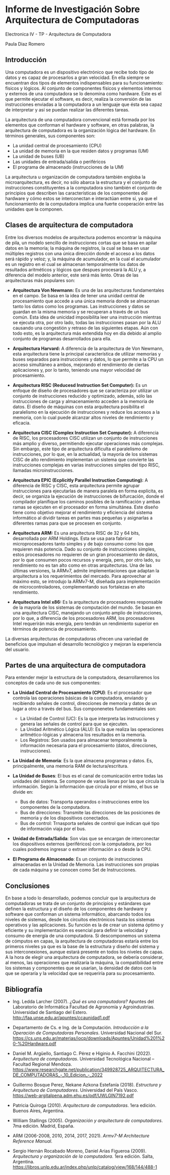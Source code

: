 # Informe de Investigación Sobre Arquitectura de Computadoras

Electronica IV - TP - Arquitectura de Computadora

Paula Diaz Romero

## Introducción

Una computadora es un dispositivo electrónico que recibe todo tipo de datos y es capaz de procesarlos a gran velocidad.
En ella siempre se encuentran dos tipos de elementos indispensables para su funcionamiento: físicos y lógicos. Al conjunto de componentes físicos y elementos internos y externos de una computadora se lo denomina como hardware. Este es el que permite ejecutar el software, es decir, realiza la conversión de las instrucciones enviadas a la computadora a un lenguaje que ésta sea capaz de interpretar y así se puedan realizar las diferentes tareas.

La arquitectura de una computadora convencional está formada por los elementos que conforman el hardware y software, en otras palabras, la arquitectura de computadora es la organización lógica del hardware. En términos generales, sus componentes son:
- La unidad central de procesamiento (CPU)
- La unidad de memoria en la que residen datos y programas (UM)
- La unidad de buses (UB)
- Las unidades de entrada/salida o periféricos
- El programa de almacenado (instrucciones de la UM)

La arquitectura u organización de computadora también engloba la microarquitectura, es decir, no sólo abarca la estructura y el conjunto de instrucciones constituyentes a la computadora sino también el conjunto de principios que describen las características de los componentes del hardware y cómo estos se interconectan e interactúan entre sí, ya que el funcionamiento de la computadora implica una fuerte cooperación entre las unidades que la componen.


## Clases de arquitectura de computadora

Entre los diversos modelos de arquitectura podemos encontrar la máquina de pila, un modelo sencillo de instrucciones cortas que se basa en apilar datos en la memoria; la máquina de registros, la cual se basa en usar múltiples registros con una única dirección donde el acceso a los datos será rápido y veloz; y, la máquina de acumulador, en la cual el acumulador es un registro en el cual se almacenan temporalmente los datos de resultados aritméticos y lógicos que despues procesará la ALU y, a diferencia del modelo anterior, este será más lento. Otras de las arquitecturas más populares son:

- **Arquitectura Von Newmann:** Es una de las arquitecturas fundamentales en el campo. Se basa en la idea de tener una unidad central de procesamiento que accede a una única memoria donde se almacenan tanto los datos como los programas. Las instrucciones y datos se guardan en la misma memoria y se recuperan a través de un bus común. Esta idea de unicidad imposibilita leer una instrucción mientras se ejecuta otra, por otro lado, todas las instrucciones pasan por la ALU causando una congestión y retraso de las siguientes etapas. Aún con todo esto, es la arquitectura más extendida hoy en día debido al amplio conjunto de programas desarrollados para ella.

- **Arquitectura Harvard:** A diferencia de la arquitectura de Von Newmann, esta arquitectura tiene la principal característica de utilizar memorias y buses separados para instrucciones y datos, lo que permite a la CPU un acceso simultáneo a ambos, mejorando el rendimiento de ciertas aplicaciones y, por lo tanto, teniendo una mayor velocidad de procesamiento.

- **Arquitectura RISC (Reducesd Instruction Set Computer):** Es un enfoque de diseño de procesadores que se caracteriza por utilizar un conjunto de instrucciones reducido y optimizado, además, sólo las instrucciones de carga y almacenamiento acceden a la memoria de datos. El diseño de máquinas con esta arquitectura posibilita el paralelismo en la ejecución de instrucciones y reduce los accesos a la memoria, con lo cual puede alcanzar altos niveles de rendimiento y eficacia.

- **Arquitectura CISC (Complex Instruction Set Computer):** A diferencia de RISC, los procesadores CISC utilizan un conjunto de instrucciones más amplio y diverso, permitiendo ejecutar operaciones más complejas. Sin embargo, este tipo de arquitectura dificulta el paralelismo de instrucciones, por lo que, en la actualidad, la mayoría de los sistemas CISC de alto rendimiento implementan un sistema que convierte las instrucciones complejas en varias instrucciones simples del tipo RISC, llamadas microinstrucciones.

- **Arquitectura EPIC (Ecplicitly Parallel Instruction Computing):** A diferencia de RISC y CISC, esta arquitectura permite agrupar instrucciones para ejecutarlas de manera paralela en forma explícita, es decir, se organiza la ejecución de instrucciones de bifurcación, donde el compilador planifique los caminos posibles de la ramificación y ambas ramas se ejecuten en el procesador en forma simultánea. Este diseño tiene como objetivo mejorar el rendimiento y eficiencia del sistema informático al dividir tareas en partes mas pequeñas y asignarlas a diferentes ramas para que se procesen en conjunto.

- **Arquitectura ARM:** Es una arquitectura RISC de 32 y 64 bits, desarrollada por ARM Holdings. Esta se usa para fabricar microprocesadores tanto simples y de bajo consumo como los que requieren más potencia. Dado su conjunto de instrucciones simples, estos procesadores no requieren de un gran procesamiento de datos, por lo que consumen pocos recursos y energía, pero, por otro lado, su rendimiento no es tan alto como en otras arquitecturas. Una de las últimas versiones, la ARMv7, admite implementaciones que adaptan la arquitectura a los requerimientos del mercado. Para aprovechar al máximo esto, se introdujo la ARMv7-M, diseñada para implementación de microcontroladores, complementando sus fortalezas en alto rendimiento.

- **Arquitectura Intel x86:** Es la arquitectura de procesadores responsable de la mayoría de los sistemas de computación del mundo. Se basan en una arquitectura CISC, manejando un conjunto amplio de instrucciones, por lo que, a diferencia de los procesadores ARM, los procesadores Intel requerirán más energía, pero tendrán un rendimiento superior en términos de potencia de procesamiento.

La diversas arquitecturas de computadoras ofrecen una variedad de beneficios que impulsan el desarrollo tecnológico y mejoran la experiencia del usuario.


## Partes de una arquitectura de computadora

Para entender mejor la estructura de la computadora, desarrollaremos los conceptos de cada uno de sus componentes:

- **La Unidad Central de Procesamiento (CPU)**: Es el procesador que controla las operaciones básicas de la computadora, enviando y recibiendo señales de control, direcciones de memoria y datos de un lugar a otro a través del bus. Sus componenetes fundamentales son:
  - La Unidad de Control (UC): Es la que interpreta las instrucciones y genera las señales de control para que se ejecuten.
  - La Unidad Aritmético Lógica (ALU): Es la que realiza las operaciones aritmético-lógicas y almacena los resultados en la memoria.
  - Los Registros: Son usados para almacenar temporalmente la información necesaria para el procesamiento (datos, direcciones, instrucciones).

- **La Unidad de Memoria**: Es la que almacena programas y datos. Es, principalmente, una memoria RAM de lectura/escritura.

- **La Unidad de Buses**: El bus es el canal de comunicación entre todas las unidades del sistema. Se compone de varias líenas por las que circula la información. Según la información que circula por el mismo, el bus se divide en:
  - Bus de datos: Transporta operandos o instrucciones entre los componentes de la computadora.
  - Bus de direcciones: Transmite las direcciones de las posiciones de memoria y de los dispositivos conectados.
  - Bus de control: Trnasporta señales de control que indican qué tipo de información viaja por el bus.

- **Unidad de Entrada/Salida**: Son vías que se encargan de interconectar los dispositivos externos (periféricos) con la computadora, por los cuales podremos ingresar o extraer información a o desde la CPU.

- **El Programa de Almacenado**: Es un conjunto de instrucciones almacenadas en la Unidad de Memoria. Las instrucciones son propias de cada máquina y se conocen como Set de Instrucciones.


## Conclusiones

En base a todo lo desarrollado, podemos concluir que la arquitectura de computadoras se trata de un conjunto de principios y estándares que definen la estructura y el diseño de los componentes de hardware y software que conforman un sistema informático, abarcando todos los niveles de sistemas, desde los circuitos electrónicos hasta los sistemas operativos y las aplicaciones. Su función es la de crear un sistema óptimo y eficiente y su implementación es esencial para definir la velocidad y consumo de energía de una computadora. 
Si descomponemos un sistema de cómputos en capas, la arquitectura de computadoras estaría entre los primeros niveles ya que es la base de la estructura y diseño del sistema y sus interconexiones, aunque estará presente en todos los niveles de capas.
A la hora de elegir una arquitectura de computadora, se debería considerar, al menos, las operaciones que realizaría la máquina, la compatibilidad entre los sistemas y componentes que se usarían, la densidad de datos con la que se operaría y la velocidad que se requeriría para su procesamiento.


## Bibliografía

- Ing. Ledda Larcher (2007). *¿Qué es una computadora?* Apuntes del Laboratorio de Informática Facultad de Agronomía y Agroindustrias. Universidad de Santiago del Estero.
http://faa.unse.edu.ar/apuntes/ccaunidad1.pdf

- Departamento de Cs. e Ing. de la Computación. *Introducción a la Operación de Computadoras Personales*. Universidad Nacional del Sur.
https://cs.uns.edu.ar/materias/iocp/downloads/Apuntes/Unidad%201%20-%20Hardware.pdf

- Daniel M. Argüello, Santiago C. Pérez e Higinio A. Facchini (2022). *Arquitectura de computadoras*. Universidad Tecnológica Nacional – Facultad Regional Mendoza.
https://www.researchgate.net/publication/349928725_ARQUITECTURA_DE_COMPUTADORAS_-_10_Edicion_-_2022

- Guillermo Bosque Perez, Nekane Azkona Estefanía (2018). *Estructura y Arquitectura
de Computadores*. Universidad del País Vasco.
https://web-argitalpena.adm.ehu.es/pdf/UWLGIN7192.pdf

- Patricia Quiroga (2010). *Arquitectura de computadoras*. 1era edición. Buenos Aires, Argentina.

- William Stallings (2005). *Organización y arquitectura de computadores*. 7ma edición. Madrid, España.

- ARM (2006-2008, 2010, 2014, 2017, 2021). *Armv7-M Architecture Reference Manual.*

- Sergio Hernán Rocabado Moreno, Daniel Arias Figueroa (2009). *Arquitectura y organización de la computadora.* 1era edición. Salta, Argentina.
https://libros.unlp.edu.ar/index.php/unlp/catalog/view/168/144/488-1

